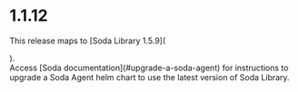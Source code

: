 # 1.1.12

This release maps to \[Soda Library 1.5.9]\(

).\
Access \[Soda documentation]\(#upgrade-a-soda-agent) for instructions to upgrade a Soda Agent helm chart to use the latest version of Soda Library.
